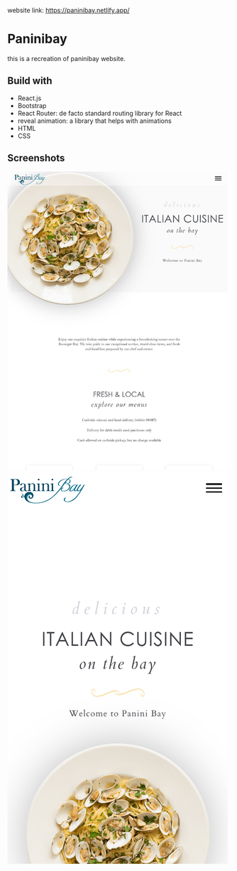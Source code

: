 website link: https://paninibay.netlify.app/ 
# Paninibay 
this is a recreation of paninibay website. 
 
## Build with
* React.js
* Bootstrap
* React Router: de facto standard routing library for React
* reveal animation: a library that helps with animations       
* HTML
* CSS


## Screenshots
![paninibay-desktop](./screenshots/paninibay-desktop.png?raw=true "Paninibay Desktop")
![paninibay-mobile](./screenshots/paninibay-mobile.png?raw=true "Paninibay Mobile")
